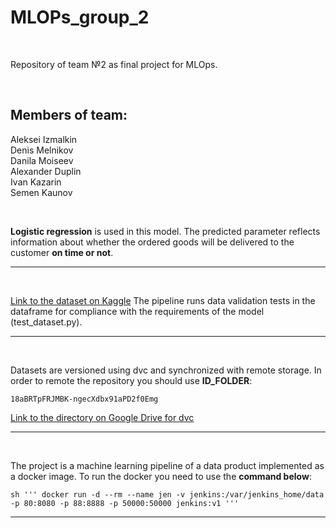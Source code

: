 # MLOPs_group_2

<br />

Repository of team №2 as final project for MLOps.

<br />

## Members of team: 

Aleksei Izmalkin
<br />
Denis Melnikov
<br />
Danila Moiseev
<br />
Alexander Duplin
<br />
Ivan Kazarin
<br />
Semen Kaunov

<br />

**Logistic regression** is used in this model. 
The predicted parameter reflects information about whether the ordered goods will be delivered to the customer **on time or not**.

----------------

<br />

[Link to the dataset on Kaggle](https://www.kaggle.com/datasets/poojakeer/e-commerce-dataset)
The pipeline runs data validation tests in the dataframe for compliance with the requirements of the model (test_dataset.py).

----------------

<br />

 Datasets are versioned using dvc and synchronized with remote storage. In order to remote the repository you should use **ID_FOLDER**:
 
    18aBRTpFRJMBK-ngecXdbx91aPD2f0Emg
    
[Link to the directory on Google Drive for dvc](https://drive.google.com/drive/folders/18aBRTpFRJMBK-ngecXdbx91aPD2f0Emg?usp=sharing)

----------------

<br />

The project is a machine learning pipeline of a data product implemented as a docker image. To run the docker you need to use the **command below**:


    sh ''' docker run -d --rm --name jen -v jenkins:/var/jenkins_home/data -p 80:8080 -p 88:8888 -p 50000:50000 jenkins:v1 '''

----------------

